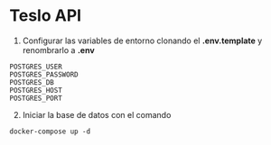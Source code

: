 # Teslo API

1. Configurar las variables de entorno clonando el **.env.template** y renombrarlo a **.env**

```
POSTGRES_USER
POSTGRES_PASSWORD
POSTGRES_DB
POSTGRES_HOST
POSTGRES_PORT
```

2. Iniciar la base de datos con el comando

```
docker-compose up -d
```
